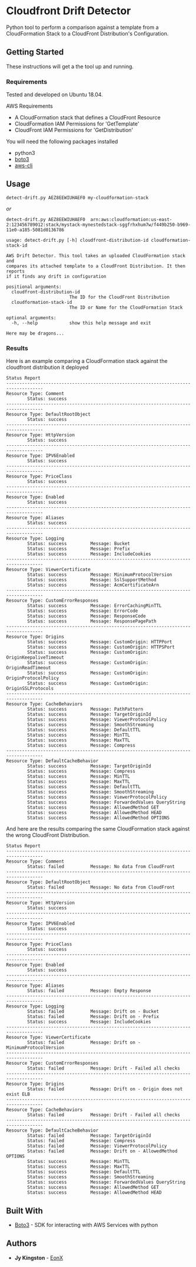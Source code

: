 # Cloudfront Drift Detector

Python tool to perform a comparison against a template from a CloudFormation Stack to a CloudFront Distribution's Configuration.


## Getting Started

These instructions will get a the tool up and running.

### Requirements
Tested and developed on Ubuntu 18.04.

AWS Requirements
* A CloudFormation stack that defines a CloudFront Resource
* CloudFormation IAM Permissions for 'GetTemplate'
* CloudFront IAM Permissions for 'GetDistribution'

You will need the following packages installed
* python3
* [boto3](https://boto3.amazonaws.com/v1/documentation/api/latest/guide/quickstart.html)
* [aws-cli](https://docs.aws.amazon.com/cli/latest/userguide/cli-chap-install.html)

## Usage

```detect-drift.py AEZ8EEWIUHAEF0 my-cloudformation-stack```

*or*

```detect-drift.py AEZ8EEWIUHAEF0  arn:aws:cloudformation:us-east-2:123456789012:stack/mystack-mynestedstack-sggfrhxhum7w/f449b250-b969-11e0-a185-5081d0136786 ```
```
usage: detect-drift.py [-h] cloudfront-distribution-id cloudformation-stack-id

AWS Drift Detector. This tool takes an uploaded CloudFormation stack and
compares its attached template to a CloudFront Distribution. It then reports
if it finds any drift in configuration

positional arguments:
  cloudfront-distribution-id
                        The ID for the CloudFront Distribution
  cloudformation-stack-id
                        The ID or Name for the CloudFormation Stack

optional arguments:
  -h, --help            show this help message and exit

Here may be dragons...
```
### Results
Here is an example comparing a CloudFormation stack against the cloudfront distribution it deployed
```
Status Report
------------------------------------------------------------------------------------
Resource Type: Comment
        Status: success
------------------------------------------------------------------------------------
Resource Type: DefaultRootObject
        Status: success
------------------------------------------------------------------------------------
Resource Type: HttpVersion
        Status: success
------------------------------------------------------------------------------------
Resource Type: IPV6Enabled
        Status: success
------------------------------------------------------------------------------------
Resource Type: PriceClass
        Status: success
------------------------------------------------------------------------------------
Resource Type: Enabled
        Status: success
------------------------------------------------------------------------------------
Resource Type: Aliases
        Status: success
------------------------------------------------------------------------------------
Resource Type: Logging
        Status: success         Message: Bucket
        Status: success         Message: Prefix
        Status: success         Message: IncludeCookies
------------------------------------------------------------------------------------
Resource Type: ViewerCertificate
        Status: success         Message: MinimumProtocolVersion
        Status: success         Message: SslSupportMethod
        Status: success         Message: AcmCertificateArn
------------------------------------------------------------------------------------
Resource Type: CustomErrorResponses
        Status: success         Message: ErrorCachingMinTTL
        Status: success         Message: ErrorCode
        Status: success         Message: ResponseCode
        Status: success         Message: ResponsePagePath
------------------------------------------------------------------------------------
Resource Type: Origins
        Status: success         Message: CustomOrigin: HTTPPort
        Status: success         Message: CustomOrigin: HTTPSPort
        Status: success         Message: CustomOrigin: OriginKeepaliveTimeout
        Status: success         Message: CustomOrigin: OriginReadTimeout
        Status: success         Message: CustomOrigin: OriginProtocolPolicy
        Status: success         Message: CustomOrigin: OriginSSLProtocols
------------------------------------------------------------------------------------
Resource Type: CacheBehaviors
        Status: success         Message: PathPattern
        Status: success         Message: TargetOriginId
        Status: success         Message: ViewerProtocolPolicy
        Status: success         Message: SmoothStreaming
        Status: success         Message: DefaultTTL
        Status: success         Message: MinTTL
        Status: success         Message: MaxTTL
        Status: success         Message: Compress
------------------------------------------------------------------------------------
Resource Type: DefaultCacheBehavior
        Status: success         Message: TargetOriginId
        Status: success         Message: Compress
        Status: success         Message: MinTTL
        Status: success         Message: MaxTTL
        Status: success         Message: DefaultTTL
        Status: success         Message: SmoothStreaming
        Status: success         Message: ViewerProtocolPolicy
        Status: success         Message: ForwardedValues QueryString
        Status: success         Message: AllowedMethod GET
        Status: success         Message: AllowedMethod HEAD
        Status: success         Message: AllowedMethod OPTIONS
```

And here are the results comparing the same CloudFormation stack against the wrong CloudFront Distribution.
```
Status Report
------------------------------------------------------------------------------------
Resource Type: Comment
        Status: failed          Message: No data from CloudFront
------------------------------------------------------------------------------------
Resource Type: DefaultRootObject
        Status: failed          Message: No data from CloudFront
------------------------------------------------------------------------------------
Resource Type: HttpVersion
        Status: success
------------------------------------------------------------------------------------
Resource Type: IPV6Enabled
        Status: success
------------------------------------------------------------------------------------
Resource Type: PriceClass
        Status: success
------------------------------------------------------------------------------------
Resource Type: Enabled
        Status: success
------------------------------------------------------------------------------------
Resource Type: Aliases
        Status: failed          Message: Empty Response
------------------------------------------------------------------------------------
Resource Type: Logging
        Status: failed          Message: Drift on - Bucket
        Status: failed          Message: Drift on - Prefix
        Status: success         Message: IncludeCookies
------------------------------------------------------------------------------------
Resource Type: ViewerCertificate
        Status: failed          Message: Drift on - MinimumProtocolVersion
------------------------------------------------------------------------------------
Resource Type: CustomErrorResponses
        Status: failed          Message: Drift - Failed all checks
------------------------------------------------------------------------------------
Resource Type: Origins
        Status: failed          Message: Drift on - Origin does not exist ELB
------------------------------------------------------------------------------------
Resource Type: CacheBehaviors
        Status: failed          Message: Drift - Failed all checks
------------------------------------------------------------------------------------
Resource Type: DefaultCacheBehavior
        Status: failed          Message: TargetOriginId
        Status: failed          Message: Compress
        Status: failed          Message: ViewerProtocolPolicy
        Status: failed          Message: Drift on - AllowedMethod OPTIONS
        Status: success         Message: MinTTL
        Status: success         Message: MaxTTL
        Status: success         Message: DefaultTTL
        Status: success         Message: SmoothStreaming
        Status: success         Message: ForwardedValues QueryString
        Status: success         Message: AllowedMethod GET
        Status: success         Message: AllowedMethod HEAD
```
## Built With

* [Boto3](https://boto3.amazonaws.com/v1/documentation/api/latest/index.html) - SDK for interacting with AWS Services with python

## Authors

* **Jy Kingston** - [EonX](https://eonx.com/)

